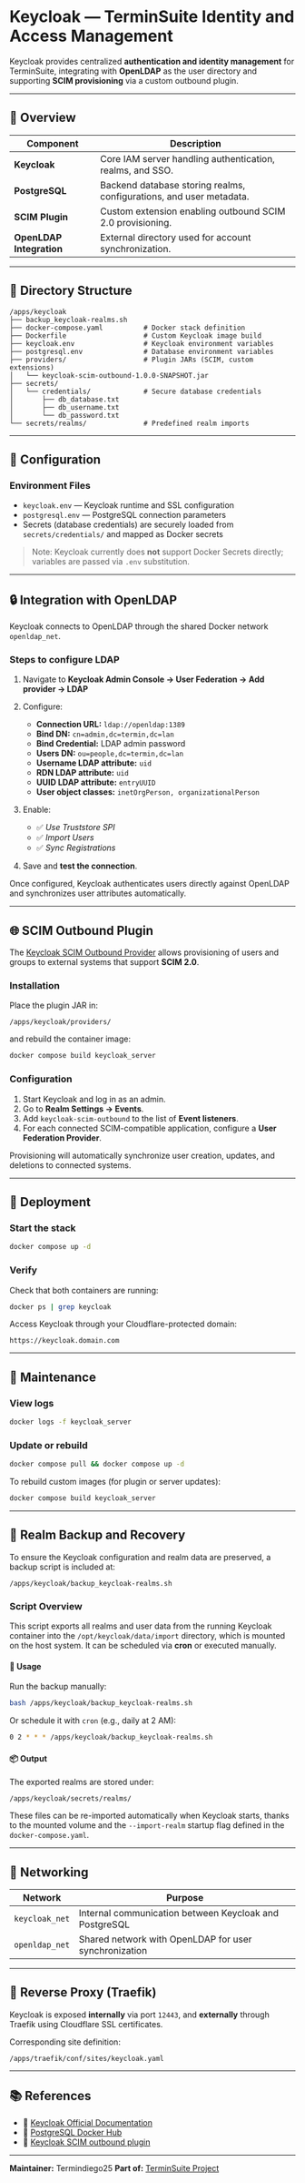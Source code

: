 # Keycloak — TerminSuite Identity and Access Management

Keycloak provides centralized **authentication and identity management** for TerminSuite, integrating with **OpenLDAP** as the user directory and supporting **SCIM provisioning** via a custom outbound plugin.

---

## 🧭 Overview

| Component                | Description                                                         |
| ------------------------ | ------------------------------------------------------------------- |
| **Keycloak**             | Core IAM server handling authentication, realms, and SSO.           |
| **PostgreSQL**           | Backend database storing realms, configurations, and user metadata. |
| **SCIM Plugin**          | Custom extension enabling outbound SCIM 2.0 provisioning.           |
| **OpenLDAP Integration** | External directory used for account synchronization.                |

---

## 📁 Directory Structure

```
/apps/keycloak
├── backup_keycloak-realms.sh
├── docker-compose.yaml          # Docker stack definition
├── Dockerfile                   # Custom Keycloak image build
├── keycloak.env                 # Keycloak environment variables
├── postgresql.env               # Database environment variables
├── providers/                   # Plugin JARs (SCIM, custom extensions)
│   └── keycloak-scim-outbound-1.0.0-SNAPSHOT.jar
├── secrets/
│   └── credentials/             # Secure database credentials
│       ├── db_database.txt
│       ├── db_username.txt
│       └── db_password.txt
└── secrets/realms/              # Predefined realm imports
```

---

## 🔧 Configuration

### Environment Files

* `keycloak.env` — Keycloak runtime and SSL configuration
* `postgresql.env` — PostgreSQL connection parameters
* Secrets (database credentials) are securely loaded from `secrets/credentials/` and mapped as Docker secrets

> Note: Keycloak currently does **not** support Docker Secrets directly; variables are passed via `.env` substitution.

---

## 🔒 Integration with OpenLDAP

Keycloak connects to OpenLDAP through the shared Docker network `openldap_net`.

### Steps to configure LDAP

1. Navigate to **Keycloak Admin Console → User Federation → Add provider → LDAP**
2. Configure:

   * **Connection URL:** `ldap://openldap:1389`
   * **Bind DN:** `cn=admin,dc=termin,dc=lan`
   * **Bind Credential:** LDAP admin password
   * **Users DN:** `ou=people,dc=termin,dc=lan`
   * **Username LDAP attribute:** `uid`
   * **RDN LDAP attribute:** `uid`
   * **UUID LDAP attribute:** `entryUUID`
   * **User object classes:** `inetOrgPerson, organizationalPerson`
3. Enable:

   * ✅ *Use Truststore SPI*
   * ✅ *Import Users*
   * ✅ *Sync Registrations*
4. Save and **test the connection**.

Once configured, Keycloak authenticates users directly against OpenLDAP and synchronizes user attributes automatically.

---

## 🌐 SCIM Outbound Plugin

The [Keycloak SCIM Outbound Provider](https://github.com/Termindiego25/keycloak-scim-outbound) allows provisioning of users and groups to external systems that support **SCIM 2.0**.

### Installation

Place the plugin JAR in:

```
/apps/keycloak/providers/
```

and rebuild the container image:

```bash
docker compose build keycloak_server
```

### Configuration

1. Start Keycloak and log in as an admin.
2. Go to **Realm Settings → Events**.
3. Add `keycloak-scim-outbound` to the list of **Event listeners**.
4. For each connected SCIM-compatible application, configure a **User Federation Provider**.

Provisioning will automatically synchronize user creation, updates, and deletions to connected systems.

---

## 🚀 Deployment

### Start the stack

```bash
docker compose up -d
```

### Verify

Check that both containers are running:

```bash
docker ps | grep keycloak
```

Access Keycloak through your Cloudflare-protected domain:

```
https://keycloak.domain.com
```

---

## 🧰 Maintenance

### View logs

```bash
docker logs -f keycloak_server
```

### Update or rebuild

```bash
docker compose pull && docker compose up -d
```

To rebuild custom images (for plugin or server updates):

```bash
docker compose build keycloak_server
```

---

## 💾 Realm Backup and Recovery

To ensure the Keycloak configuration and realm data are preserved, a backup script is included at:

```
/apps/keycloak/backup_keycloak-realms.sh
```

### Script Overview

This script exports all realms and user data from the running Keycloak container into the `/opt/keycloak/data/import` directory, which is mounted on the host system. It can be scheduled via **cron** or executed manually.

#### 🧩 Usage

Run the backup manually:

```bash
bash /apps/keycloak/backup_keycloak-realms.sh
```

Or schedule it with `cron` (e.g., daily at 2 AM):

```bash
0 2 * * * /apps/keycloak/backup_keycloak-realms.sh
```

#### 📦 Output

The exported realms are stored under:

```
/apps/keycloak/secrets/realms/
```

These files can be re-imported automatically when Keycloak starts, thanks to the mounted volume and the `--import-realm` startup flag defined in the `docker-compose.yaml`.

---

## 🧱 Networking

| Network        | Purpose                                                |
| -------------- | ------------------------------------------------------ |
| `keycloak_net` | Internal communication between Keycloak and PostgreSQL |
| `openldap_net` | Shared network with OpenLDAP for user synchronization  |

---

## 🔐 Reverse Proxy (Traefik)

Keycloak is exposed **internally** via port `12443`, and **externally** through Traefik using Cloudflare SSL certificates.

Corresponding site definition:

```
/apps/traefik/conf/sites/keycloak.yaml
```

---

## 📚 References

* 🔗 [Keycloak Official Documentation](https://www.keycloak.org/documentation)
* 🔗 [PostgreSQL Docker Hub](https://hub.docker.com/_/postgres)
* 🔗 [Keycloak SCIM outbound plugin](https://github.com/Termindiego25/keycloak-scim-outbound)

---

**Maintainer:** Termindiego25
**Part of:** [TerminSuite Project](https://github.com/Termindiego25/terminsuite)